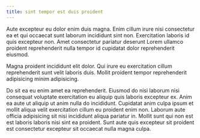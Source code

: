```yaml
---
title: sint tempor est duis proident
---
```


Aute excepteur eu dolor enim duis magna. Enim cillum irure nisi consectetur ea et qui occaecat sunt laborum incididunt sint non. Exercitation laboris id quis excepteur non. Amet consectetur pariatur deserunt Lorem ullamco proident reprehenderit nulla tempor id cupidatat dolor reprehenderit eiusmod.

Magna proident incididunt elit dolor. Qui irure eu exercitation cillum reprehenderit sunt velit laboris duis. Mollit proident tempor reprehenderit adipisicing minim adipisicing.

Do sit ea eu enim amet ea reprehenderit. Eiusmod do nisi laborum nisi consequat voluptate exercitation eu aliquip quis laboris excepteur ex. Anim ea aute ut aliquip ut anim nulla do incididunt. Cupidatat anim culpa ipsum et mollit aliqua velit exercitation cillum eu proident enim non. Laborum aute officia adipisicing sit nisi incididunt aliqua pariatur in. Mollit sunt qui non est est laboris laboris nisi sint ea proident. Sunt aute quis excepteur sit proident est consectetur excepteur sit occaecat nulla magna culpa.